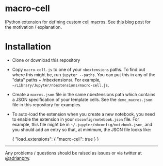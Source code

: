 macro-cell
==========

IPython extension for defining custom cell macros. See [this blog post](http://apwhelan.blogspot.com/2014/09/cell-macros-in-ipython-notebook.html) for the motivation / explanation.

Installation
============
* Clone or download this repository
* Copy `macro-cell.js` to one of your `nbextensions` paths. To find out where this might be, run `jupyter --paths`. You can put this in any of the "data" paths + /nbextensions/. For example, `~/Library/Jupyter/nbextensions/macro-cell.js`.
* Create a `macros.json` file in the same nbextensions path which contains a JSON specification of your template cells. See the `demo_macros.json` file in this repository for examples.
* To auto-load the extension when you create a new notebook, you need to enable the extension in your `nbconfig/notebook.json` file. For example, this file might be in `~/.jupyter/nbconfig/notebook.json`, and you should add an entry so that, at minimum, the JSON file looks like:

    {
        "load_extensions": {
            "macro-cell": true
        }
    }

-----------

Any problems / questions should be raised as issues or via twitter at [@adrianprw](https://twitter.com/adrianprw).
